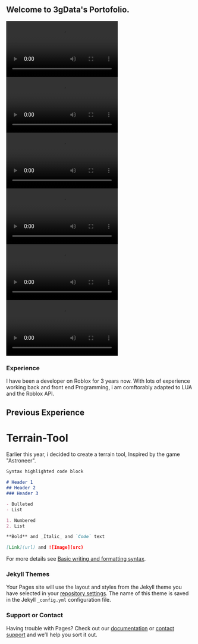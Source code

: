 ## Welcome to 3gData's Portofolio.

<video src="https://cdn.discordapp.com/attachments/937407541015625808/943964461465759775/2021-08-30_00-22-20-2.mp4" controls="controls" style="max-width: 350px;">
</video>
<video src="https://cdn.discordapp.com/attachments/937407541015625808/943964462271053824/2021-08-22_17-30-18-1.mp4" controls="controls" style="max-width: 350px;">
</video>
<video src="https://cdn.discordapp.com/attachments/937407541015625808/943964463210594334/2021-08-30_00-25-34-2.mp4" controls="controls" style="max-width: 350px;">
</video>
<video src="https://cdn.discordapp.com/attachments/937407541015625808/943964463881679008/2021-09-09_21-57-01-1.mp4" controls="controls" style="max-width: 350px;">
</video>
<video src="https://cdn.discordapp.com/attachments/937407541015625808/943964262911606815/2021-08-27_22-30-53.mp4" controls="controls" style="max-width: 350px;">
</video>
<video src="https://cdn.discordapp.com/attachments/937407541015625808/943964263653982268/2021-12-01_17-23-22.mp4" controls="controls" style="max-width: 350px;">
</video>

### Experience
I have been a developer on Roblox for 3 years now. With lots of experience working back and front end Programming, i am comftorably adapted to LUA and the Roblox API.

## Previous Experience

# Terrain-Tool
Earlier this year, i decided to create a terrain tool, Inspired by the game "Astroneer".
```markdown
Syntax highlighted code block

# Header 1
## Header 2
### Header 3

- Bulleted
- List

1. Numbered
2. List

**Bold** and _Italic_ and `Code` text

[Link](url) and ![Image](src)
```

For more details see [Basic writing and formatting syntax](https://docs.github.com/en/github/writing-on-github/getting-started-with-writing-and-formatting-on-github/basic-writing-and-formatting-syntax).

### Jekyll Themes

Your Pages site will use the layout and styles from the Jekyll theme you have selected in your [repository settings](https://github.com/3gData/3gData.github.io/settings/pages). The name of this theme is saved in the Jekyll `_config.yml` configuration file.

### Support or Contact

Having trouble with Pages? Check out our [documentation](https://docs.github.com/categories/github-pages-basics/) or [contact support](https://support.github.com/contact) and we’ll help you sort it out.

